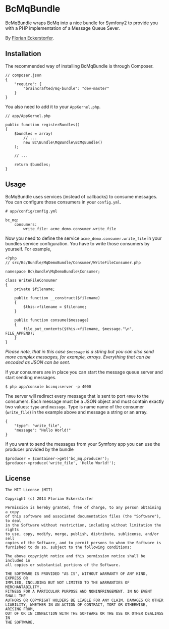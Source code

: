 BcMqBundle
==========

BcMqBundle wraps BcMq into a nice bundle for Symfony2 to provide you with a PHP implementation of a Message Queue Sever.

By [Florian Eckerstorfer](http://florianeckerstorfer.com).


Installation
------------

The recommended way of installing BcMqBundle is through Composer.

    // composer.json
    {
        "require": {
            "braincrafted/mq-bundle": "dev-master"
        }
    }

You also need to add it to your `AppKernel.php`.

    // app/AppKernel.php

    public function registerBundles()
    {
        $bundles = array(
            // ...
            new Bc\Bundle\MqBundle\BcMqBundle()
        );

        // ...

        return $bundles;
    }


Usage
-----

BcMqBundle uses services (instead of callbacks) to consume messages. You can configure those consumers in your `config.yml`.

    # app/config/config.yml

    bc_mq:
        consumers:
            write_file: acme_demo.consumer.write_file

Now you need to define the service `acme_demo.consumer.write_file` in your bundles service configuration. You have to write those consumers by yourself. For example,

    <?php
    // src/Bc/Bundle/MqDemoBundle/Consumer/WriteFileConsumer.php

    namespace Bc\Bundle\MqDemoBundle\Consumer;

    class WriteFileConsumer
    {
        private $filename;

        public function __construct($filename)
        {
            $this->filename = $filename;
        }

        public function consume($message)
        {
            file_put_contents($this->filename, $message."\n", FILE_APPEND);
        }
    }

*Please note, that in this case `$message` is a string but you can also send more complex messages, for example, arrays. Everything that can be encoded as JSON can be sent.*

If your consumers are in place you can start the message queue server and start sending messages.

    $ php app/console bc:mq:server -p 4000

The server will redirect every message that is sent to port `4000` to the consumers. Each message must be a JSON object and must contain exactly two values: `type` and `message`. Type is name name of the consumer (`write_file`) in the example above and message a string or an array.

    {
        "type": "write_file",
        "message": "Hello World!"
    }

If you want to send the messages from your Symfony app you can use the producer provided by the bundle

    $producer = $container->get('bc_mq.producer');
    $producer->produce('write_file', 'Hello World!');


License
-------

    The MIT License (MIT)

    Copyright (c) 2013 Florian Eckerstorfer

    Permission is hereby granted, free of charge, to any person obtaining a copy
    of this software and associated documentation files (the "Software"), to deal
    in the Software without restriction, including without limitation the rights
    to use, copy, modify, merge, publish, distribute, sublicense, and/or sell
    copies of the Software, and to permit persons to whom the Software is
    furnished to do so, subject to the following conditions:

    The above copyright notice and this permission notice shall be included in
    all copies or substantial portions of the Software.

    THE SOFTWARE IS PROVIDED "AS IS", WITHOUT WARRANTY OF ANY KIND, EXPRESS OR
    IMPLIED, INCLUDING BUT NOT LIMITED TO THE WARRANTIES OF MERCHANTABILITY,
    FITNESS FOR A PARTICULAR PURPOSE AND NONINFRINGEMENT. IN NO EVENT SHALL THE
    AUTHORS OR COPYRIGHT HOLDERS BE LIABLE FOR ANY CLAIM, DAMAGES OR OTHER
    LIABILITY, WHETHER IN AN ACTION OF CONTRACT, TORT OR OTHERWISE, ARISING FROM,
    OUT OF OR IN CONNECTION WITH THE SOFTWARE OR THE USE OR OTHER DEALINGS IN
    THE SOFTWARE.
